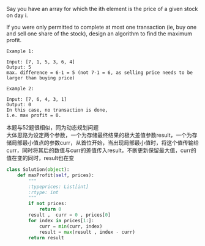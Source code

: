Say you have an array for which the ith element is the price of a given stock on day i.

If you were only permitted to complete at most one transaction (ie, buy one and sell one share of the stock), design an algorithm to find the maximum profit.
```
Example 1:

Input: [7, 1, 5, 3, 6, 4] 
Output: 5  
max. difference = 6-1 = 5 (not 7-1 = 6, as selling price needs to be larger than buying price) 

Example 2:

Input: [7, 6, 4, 3, 1] 
Output: 0  
In this case, no transaction is done, 
i.e. max profit = 0. 
```

本题与52题很相似，同为动态规划问题  
大体思路为设定两个参数，一个为存储最终结果的极大差值参数result，一个为存储局部最小值点的参数curr，从首位开始，当出现局部最小值时，将这个值传输给curr，同时将其后的数值与curr的差值传入result，不断更新保留最大值，curr的值在变的同时，result也在变

```python
class Solution(object):
    def maxProfit(self, prices):
        """
        :typeprices: List[int]
        :rtype: int
        """
        if not prices:
            return 0
        result ,  curr = 0 , prices[0]
        for index in prices[1:]:
            curr = min(curr, index)
            result = max(result , index - curr)
        return result
